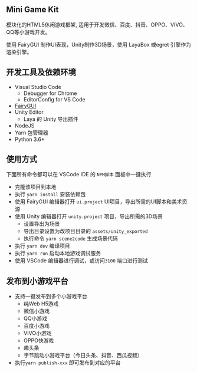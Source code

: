 ## Mini Game Kit

模块化的HTML5休闲游戏框架, 适用于开发微信、百度、抖音、OPPO、VIVO、QQ等小游戏开发。

使用 FairyGUI 制作UI表现，Unity制作3D场景，使用 LayaBox ~~或egret~~ 引擎作为渲染引擎。

## 开发工具及依赖环境
- Visual Studio Code
	- Debugger for Chrome
	- EditorConfig for VS Code
- [FairyGUI](http://www.fairygui.com/)
- Unity Editor
	- Laya 的 Unity 导出插件
- NodeJS
- Yarn 包管理器
- Python 3.6+

## 使用方式

下面所有命令都可以在 VSCode IDE 的 `NPM脚本` 面板中一键执行

* 克隆该项目到本地
* 执行 `yarn install` 安装依赖包
* 使用 FairyGUI 编辑器打开 `ui.project` UI项目，导出所需的UI脚本和美术资源
* 使用 Unity 编辑器打开 `unity.project` 项目，导出所需的3D场景
	- 设置导出为场景
	- 导出目录设置为改项目目录的 `assets/unity_exported`
	- 执行命令 `yarn scene2code` 生成场景代码
* 执行 `yarn dev` 编译项目
* 执行 `yarn run` 启动本地游戏调试服务
* 使用 VSCode 编辑器进行调试，或访问`3100` 端口进行测试

## 发布到小游戏平台
- 支持一键发布到多个小游戏平台
	- 纯Web H5游戏
	- 微信小游戏
	- QQ小游戏
	- 百度小游戏
	- VIVO小游戏
	- OPPO快游戏
	- 趣头条
	- 字节跳动小游戏平台（今日头条、抖音、西瓜视频）
- 执行`yarn publish-xxx` 即可发布到对应的平台
